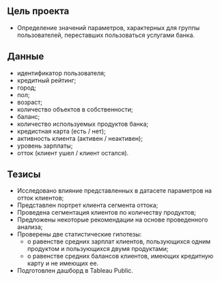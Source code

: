 ## Цель проекта
- Определение значений параметров, характерных для группы пользователей, переставших пользоваться услугами банка.

## Данные
- идентификатор пользователя;
- кредитный рейтинг;
- город;
- пол; 
- возраст;  
- количество объектов в собственности;  
- баланс;
- количество используемых продуктов банка;
- кредистная карта (есть / нет);
- активность клиента (активен / неактивен);
- уровень зарплаты;
- отток (клиент ушел / клиент остался).

## Тезисы
- Исследовано влияние  представленных в датасете параметров на отток клиентов;
- Представлен портрет клиента сегмента оттока;
- Проведена сегментация клиентов по количеству продуктов;
- Предложены некоторые рекомендации на основе проведенного анализа;
- Проверены две статистические гипотезы:
    - о равенстве средних зарплат клиентов, пользующихся одним продуктом и пользующихся двумя продуктами;
    - о равенстве средних балансов клиентов, имеющих кредитную карту и не имеющих ее.
- Подготовлен дашборд в Tableau Public. 

